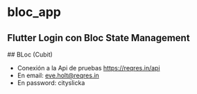 # bloc_app
## Flutter Login con Bloc State Management
## BLoc (Cubit)
- Conexión a la Api de pruebas https://reqres.in/api
- En email: 
eve.holt@reqres.in
- En password: 
cityslicka

